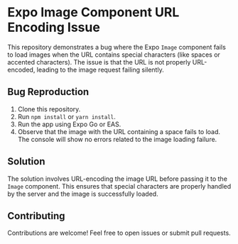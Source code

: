 # Expo Image Component URL Encoding Issue

This repository demonstrates a bug where the Expo `Image` component fails to load images when the URL contains special characters (like spaces or accented characters).  The issue is that the URL is not properly URL-encoded, leading to the image request failing silently.

## Bug Reproduction

1. Clone this repository.
2. Run `npm install` or `yarn install`.
3. Run the app using Expo Go or EAS.
4. Observe that the image with the URL containing a space fails to load.  The console will show no errors related to the image loading failure.

## Solution

The solution involves URL-encoding the image URL before passing it to the `Image` component.  This ensures that special characters are properly handled by the server and the image is successfully loaded.

## Contributing

Contributions are welcome! Feel free to open issues or submit pull requests.
